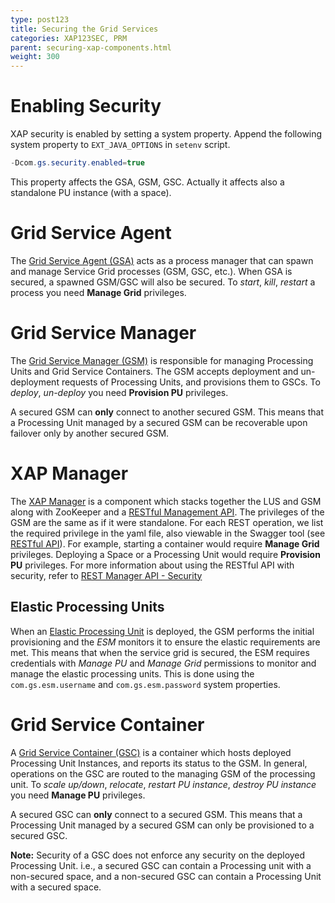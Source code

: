 ```yaml
---
type: post123
title: Securing the Grid Services
categories: XAP123SEC, PRM
parent: securing-xap-components.html
weight: 300
---
```




# Enabling Security

XAP security is enabled by setting a system property.
Append the following system property to `EXT_JAVA_OPTIONS` in `setenv` script.


```java
-Dcom.gs.security.enabled=true
```

This property affects the GSA, GSM, GSC.
Actually it affects also a standalone PU instance (with a space).

# Grid Service Agent



The [Grid Service Agent (GSA)](../overview/the-runtime-environment.html#gsa) acts as a process manager that can spawn and manage Service Grid processes (GSM, GSC, etc.). When GSA is secured, a spawned GSM/GSC will also be secured. To _start_, _kill_, _restart_ a process you need **Manage Grid** privileges.

# Grid Service Manager



The [Grid Service Manager (GSM)](../overview/the-runtime-environment.html#gsm) is responsible for managing Processing Units and Grid Service Containers. The GSM accepts deployment and un-deployment requests of Processing Units, and provisions them to GSCs. To _deploy_, _un-deploy_ you need **Provision PU** privileges.

A secured GSM can **only** connect to another secured GSM. This means that a Processing Unit managed by a secured GSM can be recoverable upon failover only by another secured GSM.

# XAP Manager

The [XAP Manager](../admin/xap-manager.html) is a component which stacks together the LUS and GSM along with ZooKeeper and a [RESTful Management API](../admin/xap-manager-rest.html). 
The privileges of the GSM are the same as if it were standalone. For each REST operation, we list the required privilege in the yaml file, also viewable in the Swagger tool (see [RESTful API](../admin/xap-manager-rest.html)). 
For example, starting a container would require **Manage Grid** privileges. Deploying a Space or a Processing Unit would require **Provision PU** privileges. 
For more information about using the RESTful API with security, refer to [REST Manager API - Security](securing-the-REST-manager.html)

## Elastic Processing Units

When an [Elastic Processing Unit]({{%currentjavaurl%}}/elastic-processing-unit-overview.html) is deployed, the GSM performs the initial provisioning and the *ESM* monitors it to ensure the elastic requirements are met. This means that when the service grid is secured, the ESM requires credentials with *Manage PU* and *Manage Grid* permissions to monitor and manage the elastic processing units. This is done using the `com.gs.esm.username` and `com.gs.esm.password` system properties.


# Grid Service Container


A [Grid Service Container (GSC)](../overview/the-runtime-environment.html#gsc) is a container which hosts deployed Processing Unit Instances, and reports its status to the GSM. In general, operations on the GSC are routed to the managing GSM of the processing unit. To _scale up/down_, _relocate_, _restart PU instance_, _destroy PU instance_ you need **Manage PU** privileges.

A secured GSC can **only** connect to a secured GSM. This means that a Processing Unit managed by a secured GSM can only be provisioned to a secured GSC.

**Note:** Security of a GSC does not enforce any security on the deployed Processing Unit. i.e., a secured GSC can contain a Processing unit with a non-secured space, and a non-secured GSC can contain a Processing Unit with a secured space.
